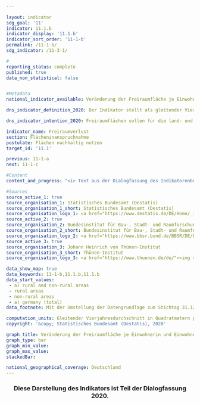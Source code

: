 ```yaml
---
                   
layout: indicator                   
sdg_goal: '11'                   
indicator: 11.1.b                   
indicator_display: '11.1.b'                   
indicator_sort_order: '11-1-b'                   
permalink: /11-1-b/                   
sdg_indicator: /11-3-1/                   

#                   
reporting_status: complete                   
published: true                   
data_non_statistical: false                   


#Metadata                   
national_indicator_available: Veränderung der Freiraumfläche je Einwohnerin und Einwohner                   

dns_indicator_definition_2020: Der Indikator stellt als gleitender Vierjahresdurchschnitt die jährliche Veränderung der Freiraumfläche in Quadratmetern je Einwohnerin und Einwohner dar.                   

dns_indicator_intention_2020: Freiraumflächen sollen für die land- und forstwirtschaftliche Nutzung, als Kultur- und Naturlandschaften sowie als Erholungsräume erhalten bleiben. Daher soll der Rückgang der Freiraumflächen je Einwohnerin und Einwohner reduziert werden. Vermindert sich der Freiraumverlust, so gibt das Hinweise auf einen Erfolg von Maßnahmen, die die Innenentwicklung stärken und so Agrar-, Wald- und Gewässerflächen für die Land- und Forstwirtschaft, den Naturschutz sowie für die Erholung der Bevölkerung schonen.                   

indicator_name: Freiraumverlust                   
section: Flächeninanspruchnahme                   
postulate: Flächen nachhaltig nutzen                   
target_id: '11.1'                   

previous: 11-1-a                   
next: 11-1-c                   

#Content                    
content_and_progress: "<i> Text aus der Dialogfassung des Indikatorenberichts 2020</i><br><br>Als Freiraumflächen werden Vegetationsflächen (z. B. Ackerland, Weideland oder Waldflächen), sowie Abbauflächen und Wasserflächen bezeichnet. Freiraumflächen sind begrifflich abzugrenzen von Freiflächen im Siedlungsbereich, wie beispielsweise Friedhöfe, Gärten, Parks oder Freizeitanlagen, die zwar weitestgehend unbebaut sind, aber prinzipiell zur Siedlungs- und Verkehrsfläche zählen. Werden also bisher von Bebauung freigehaltene Siedlungsflächen bebaut, spiegelt sich dies nicht im Indikator zum Freiraumverlust wider.<br><br>Im betrachteten Zeitraum verringerte sich der Freiraumverlust pro Kopf im Bundesdurchschnitt. Waren es im gleitenden Vierjahresmittel 2001-2004 noch etwa 5 Quadratmeter je Einwohnerin und Einwohner, so sind es im aktuellen Vierjahresmittel 2015-2018 nur noch rund 3 Quadratmeter.<br><br>Bei gleicher Tendenz zeigen sich zwischen ländlichen und nicht ländlichen Räumen deutliche Unterschiede im Ausmaß der Veränderung. So reduzierte sich der Freiraumverlust in ländlichen Räumen je Einwohnerin und Einwohner von 7,4 auf 4,5 Quadratmeter pro Jahr. In den nicht ländlichen Räumen ging er von 1,8 auf 0,6 Quadratmeter zurück. Hierbei ist zu berücksichtigen, dass es in nicht ländlichen Kreisen und kreisfreien Städten erheblich weniger Freiräumflächen wie Wälder oder Landwirtschaftsflächen gibt als in ländlichen Räumen. Zudem verläuft die Bevölkerungsentwicklung unterschiedlich und wirkt sich entsprechend auf den Indikator aus: Während ländliche Regionen im betrachteten Zeitraum überwiegend einen Rückgang der Bevölkerung verzeichneten, stieg die Einwohnerzahl in nicht ländlichen Regionen insgesamt etwas an.<br><br>Datengrundlagen des Indikators sind die Bevölkerungszahlen und die Flächenerhebung nach Art der tatsächlichen Nutzung des Statistischen Bundesamtes. Da zu seiner Berechnung Bevölkerungsdaten auf regionaler Ebene herangezogen werden, gab es durch den Zensus 2011 einen Sprung in den Zeitreihen. Daneben kam es im amtlichen Liegenschaftskataster der Länder in den vergangenen Jahren teilweise zur Neuzuordnung von Flächennutzungen ohne reale Änderung in der Landschaft. Um diese Effekte zu glätten und den langfristigen Trend herauszustellen, wird ein gleitender Vierjahresdurchschnitt abgebildet, der die Daten der jeweiligen Jahre und der drei vorangegangenen Jahre mittelt. Zudem wurde im Jahr 2016 die Umstellung des alten auf den neuen Nutzungsartenkatalog vollendet, was sich auch auf die amtliche Flächenstatistik auswirkte, sodass die Vergleichbarkeit der Daten von 2016 mit den Vorjahren eingeschränkt ist. Aus diesem Grund ist die Entwicklung des Indikators für das Jahr 2016 in der Grafik nur in gestrichelter Form abgebildet.<br><br>Die Unterscheidung zwischen „ländlich“ und „nicht ländlich“ basiert auf einer Typisierung des Thünen-Instituts. Das Institut ordnet Landkreisen und kreisfreien Städten – auf Basis von räumlichen Merkmalen wie „Siedlungsdichte“ und „Anteil land- und forstwirtschaftlicher Fläche“ – einen Grad an „Ländlichkeit“ zu. Somit bezieht sich diese Typisierung auf die Kreisebene und nicht auf kleinere räumliche Einheiten wie Städte und Dörfer."                   

#Sources
source_active_1: true                           
source_organisation_1: Statistisches Bundesamt (Destatis)                           
source_organisation_1_short: Statistisches Bundesamt (Destatis)                           
source_organisation_logo_1: <a href="https://www.destatis.de/DE/Home/_inhalt.html"><img src="https://g205sdgs.github.io/sdg-indicators/public/logos/destatis.png" alt="Logo Statistisches Bundesamt (Destatis)" title="Klicken Sie hier um zu der Homepage der Organisation zu gelangen" /></a>
source_active_2: true                           
source_organisation_2: Bundesinstitut für Bau-, Stadt- und Raumforschung                           
source_organisation_2_short: Bundesinstitut für Bau-, Stadt- und Raumforschung (BBSR)                           
source_organisation_logo_2: <a href="https://www.bbsr.bund.de/BBSR/DE/Home/bbsr_node.html"><img src="https://g205sdgs.github.io/sdg-indicators/public/logos/bbsr.png" alt="Logo Bundesinstitut für Bau-, Stadt- und Raumforschung (BBSR)" title="Klicken Sie hier um zu der Homepage der Organisation zu gelangen" /></a>
source_active_3: true                           
source_organisation_3: Johann Heinrich von Thünen-Institut                           
source_organisation_3_short: Thünen-Institut                           
source_organisation_logo_3: <a href="https://www.thuenen.de/de/"><img src="https://g205sdgs.github.io/sdg-indicators/public/logos/jht.png" alt="Logo Thünen-Institut" title="Klicken Sie hier um zu der Homepage der Organisation zu gelangen" /></a>

data_show_map: true                   
data_keywords: 11-1-b,11.1.b,11.1.b                   
data_start_values: 
 - a) rural and non-rural areas
 - rural areas
 - non-rural areas
 - a) germany (total)                   
data_footnote: Mit der Umstellung der Datengrundlage zum Stichtag 31.12.2016 kam ein neuer Nutzungsartenkatalog zur Anwendung, sodass keine Veränderung von 2015 auf 2016 ermittelt werden kann. Zeitvergleiche sind damit nur sehr eingeschränkt möglich                   

computation_units: Gleitender Vierjahresdurchschnitt in Quadratmetern pro Jahr                   
copyright: '&copy; Statistisches Bundesamt (Destatis), 2020'                   

graph_title: Veränderung der Freiraumfläche je Einwohnerin und Einwohner                   
graph_type: bar                   
graph_min_value:                    
graph_max_value:                    
stackedBar:                    

national_geographical_coverage: Deutschland                   
---
```

<div>                       
  <div style="text-align: center">                       
    <h3> <span style="text-align: center"><i class="fa fa-exclamation-triangle" aria-hidden="true"></i> Diese Darstellung des Indikators ist Teil der Dialogfassung 2020. <i class="fa fa-exclamation-triangle" aria-hidden="true"></i></span>                       
    </h3>                       
  </div>                       
</div>